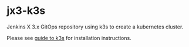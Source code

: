# jx3-k3s

Jenkins X 3.x GitOps repository using k3s to create a 
kubernetes cluster.


Please see [guide to k3s](https://jenkins-x.io/v3/admin/platforms/k3s/) for installation instructions.

